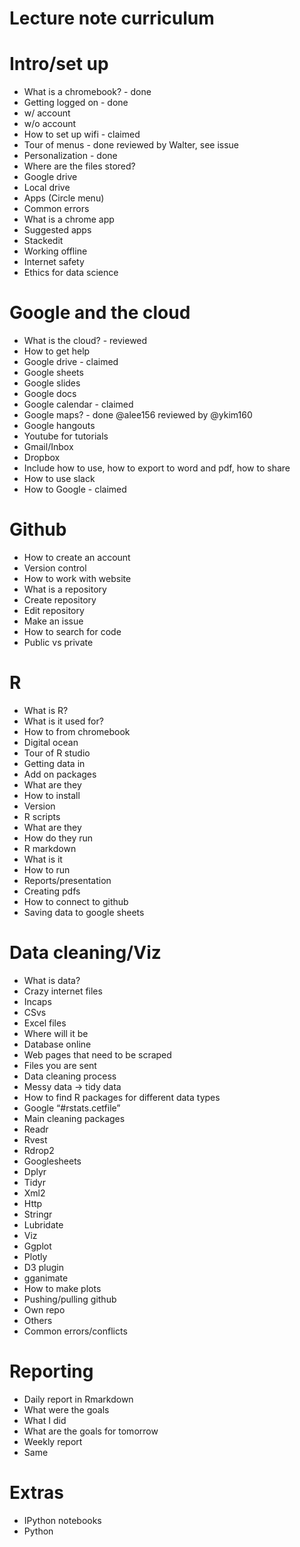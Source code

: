 # Lecture note curriculum

# Intro/set up
* What is a chromebook? - done
* Getting logged on - done
 * w/ account
 * w/o account
* How to set up wifi - claimed
* Tour of menus - done reviewed by Walter, see issue
* Personalization - done
* Where are the files stored?
 * Google drive
 * Local drive
* Apps (Circle menu)
* Common errors
* What is a chrome app
* Suggested apps
 * Stackedit
* Working offline
* Internet safety
* Ethics for data science
 
# Google and the cloud
* What is the cloud? - reviewed
* How to get help
* Google drive - claimed
* Google sheets
* Google slides
* Google docs
* Google calendar - claimed
* Google maps? - done @alee156 reviewed by @ykim160
* Google hangouts
* Youtube for tutorials
* Gmail/Inbox
* Dropbox
* Include how to use, how to export to word and pdf, how to share
* How to use slack
* How to Google - claimed
 
# Github
* How to create an account
* Version control
* How to work with website
* What is a repository
* Create repository
* Edit repository
* Make an issue
* How to search for code
* Public vs private
 
# R
* What is R?
* What is it used for?
* How to from chromebook
* Digital ocean
* Tour of R studio
* Getting data in
* Add on packages
* What are they
* How to install
* Version
* R scripts
* What are they
* How do they run
* R markdown
* What is it
* How to run
* Reports/presentation
* Creating pdfs
* How to connect to github
* Saving data to google sheets
 
# Data cleaning/Viz
* What is data?
* Crazy internet files
* Incaps
* CSvs
* Excel files
* Where will it be
 * Database online
 * Web pages that need to be scraped
 * Files you are sent
* Data cleaning process
 * Messy data -> tidy data
* How to find R packages for different data types
* Google “#rstats.cetfile”
* Main cleaning packages
* Readr
* Rvest
* Rdrop2
* Googlesheets
* Dplyr
* Tidyr
* Xml2
* Http
* Stringr
* Lubridate
* Viz
* Ggplot
* Plotly
* D3 plugin
* gganimate
* How to make plots
* Pushing/pulling github
* Own repo
* Others
* Common errors/conflicts
 
# Reporting
* Daily report in Rmarkdown
* What were the goals
* What I did
* What are the goals for tomorrow
* Weekly report
* Same
 
# Extras
* IPython notebooks
* Python

